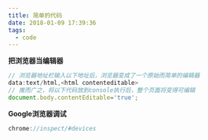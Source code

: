 ```yaml
---
title: 简单的代码
date: 2018-01-09 17:39:36
tags:
  - code
---
```


**把浏览器当编辑器**
```javascript
// 浏览器地址栏输入以下地址后，浏览器变成了一个原始而简单的编辑器
data:text/html,<html contenteditable>
// 推而广之，将以下代码放到console执行后，整个页面将变得可编辑
document.body.contentEditable='true';
```

**Google浏览器调试**
```javascript
chrome://inspect/#devices
```
